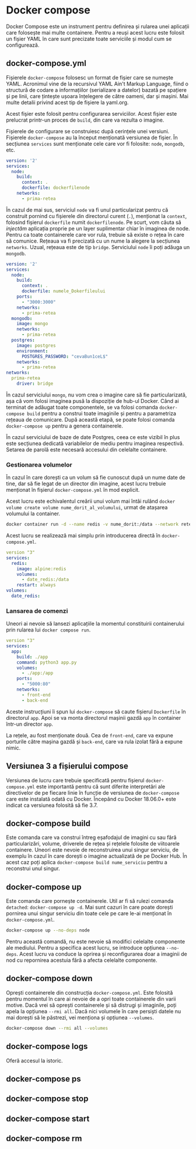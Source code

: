 # Docker compose

Docker Compose este un instrument pentru definirea și rularea unei aplicații care folosește mai multe containere. Pentru a reuși acest lucru este folosit un fișier YAML în care sunt precizate toate serviciile și modul cum se configurează.

## docker-compose.yml

Fișierele `docker-compose` folosesc un format de fișier care se numește YAML. Acronimul vine de la recursivul YAML Ain't Markup Language, fiind o structură de codare a informațiilor (serializare a datelor) bazată pe spațiere și pe linii, care țintește ușoara înțelegere de către oameni, dar și mașini. Mai multe detalii privind acest tip de fișiere la yaml.org.

Acest fișier este folosit pentru configurarea serviciilor. Acest fișier este prelucrat printr-un proces de `build`, din care va rezulta o imagine.

Fișierele de configurare se construiesc după cerințele unei versiuni. Fișierele `docker-compose` au la început menționată versiunea de fișier. În secțiunea `services` sunt menționate cele care vor fi folosite: `node`, `mongodb`, etc.

```yaml
version: '2'
services:
  node:
    build:
      context: .
      dockerfile: dockerfilenode
    networks:
      - prima-retea
```

În cazul de mai sus, serviciul `node` va fi unul particularizat pentru că construit pornind cu fișierele din directorul curent (`.`), menționat la `context`, folosind fișierul `dockerfile` numit `dockerfilenode`. Pe scurt, vom căuta să *injectăm* aplicația proprie pe un layer suplimentar chiar în imaginea de node. Pentru ca toate containerele care vor rula, trebuie să existe o rețea în care să comunice. Rețeaua va fi precizată cu un nume la alegere la secțiunea `networks`. Uzual, rețeaua este de tip `bridge`. Serviciului `node` îi poți adăuga un `mongodb`.

```yaml
version: '2'
services:
  node:
    build:
      context: .
      dockerfile: numele_Dokerfileului
    ports:
      - "3000:3000"
    networks:
      - prima-retea
  mongodb:
    image: mongo
    networks:
      - prima-retea
  postgres:
    image: postgres
    environment:
      POSTGRES_PASSWORD: "cevaBun1ceL$"
    networks:
      - prima-retea
networks:
  prima-retea
    driver: bridge
```

În cazul serviciului `mongo`, nu vom crea o imagine care să fie particularizată, așa că vom folosi imaginea pusă la dispoziție de hub-ul Docker.
Când ai terminat de adăugat toate componentele, se va folosi comanda `docker-compose build` pentru a construi toate imaginile și pentru a parametriza rețeaua de comunicare. După această etapă, se poate folosi comanda `docker-compose up` pentru a genera containerele.

În cazul serviciului de baze de date Postgres, ceea ce este vizibil în plus este secțiunea dedicată variabilelor de mediu pentru imaginea respectivă. Setarea de parolă este necesară accesului din celelalte containere.

### Gestionarea volumelor

În cazul în care dorești ca un volum să fie cunoscut după un nume date de tine, dar să fie legat de un director din imagine, acest lucru trebuie menționat în fișierul `docker-compose.yml` în mod explicit.

Acest lucru este echivalentul creării unui volum mai întâi rulând `docker volume create volume nume_dorit_al_volumului`, urmat de atașarea volumului la container.

```bash
docker container run -d --name redis -v nume_dorit:/data --network reteaua_containerelor redis:alpine
```

Acest lucru se realizează mai simplu prin introducerea directă în `docker-compose.yml`.

```yaml
version "3"
services:
  redis:
    image: alpine:redis
    volumes:
      - date_redis:/data
    restart: always
volumes:
  date_redis:
```

### Lansarea de comenzi

Uneori ai nevoie să lansezi aplicațiile la momentul constituirii containerului prin rularea lui `docker compose run`.

```yaml
version "3"
services:
  app:
    build: ./app
    command: python3 app.py
    volumes:
      - ./app:/app
    ports:
      - "5000:80"
    networks:
      - front-end
      - back-end
```

Aceste instrucțiuni îi spun lui `docker-compose` să caute fișierul `Dockerfile` în directorul `app`. Apoi se va monta directorul mașinii gazdă `app` în container într-un director `app`.

La rețele, au fost menționate două. Cea de `front-end`, care va expune porturile către mașina gazdă și `back-end`, care va rula izolat fără a expune nimic.

## Versiunea 3 a fișierului compose

Versiunea de lucru care trebuie specificată pentru fișierul `docker-compose.yml` este importantă pentru că sunt diferite interpretări ale directivelor de pe fiecare linie în funcție de versiunea de `docker-compose` care este instalată odată cu Docker. Începând cu Docker 18.06.0+ este indicat ca versiunea folosită să fie 3.7.

## docker-compose build

Este comanda care va construi întreg eșafodajul de imagini cu sau fără particularizări, volume, driverele de rețea și rețelele folosite de viitoarele containere.
Uneori este nevoie de reconstruirea unui singur serviciu, de exemplu în cazul în care dorești o imagine actualizată de pe Docker Hub. În acest caz poți aplica `docker-compose build nume_serviciu` pentru a reconstrui unul singur.

## docker-compose up

Este comanda care pornește containerele. Util ar fi să rulezi comanda `detached`: `docker-compose up -d`. Mai sunt cazuri în care poate dorești pornirea unui singur serviciu din toate cele pe care le-ai menționat în `docker-compose.yml`.

```bash
docker-compose up --no-deps node
```

Pentru această comandă, nu este nevoie să modifici celelalte componente ale mediului. Pentru a specifica acest lucru, se introduce opțiunea `--no-deps`. Acest lucru va conduce la oprirea și reconfigurarea doar a imaginii de nod cu repornirea acestuia fără a afecta celelalte componente.

## docker-compose down

Oprești containerele din construcția `docker-compose.yml`. Este folosită pentru momentul în care ai nevoie de a opri toate containerele din varii motive. Dacă vrei să oprești containerele și să distrugi și imaginile, poți apela la opțiunea `--rmi all`. Dacă nici volumele în care persiști datele nu mai dorești să le păstrezi, vei menționa și opțiunea `--volumes`.

```bash
docker-compose down --rmi all --volumes
```

## docker-compose logs

Oferă accesul la istoric.

## docker-compose ps

## docker-compose stop

## docker-compose start

## docker-compose rm
